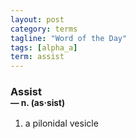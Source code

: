 ```yaml
---
layout: post
category: terms
tagline: "Word of the Day"
tags: [alpha_a]
term: assist
---
```


<h3>Assist<br/> <small>&mdash; n. (as<span>&middot;</span>sist)</small></h3>
<p><ol>
<li>a pilonidal vesicle</li>
</ol></p>
